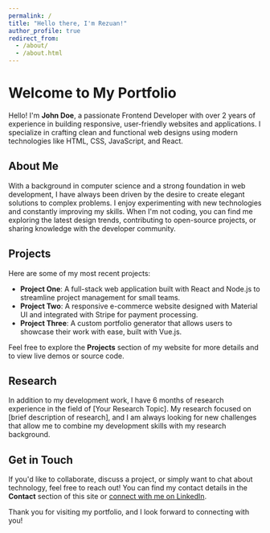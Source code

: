 ```yaml
---
permalink: /
title: "Hello there, I'm Rezuan!"
author_profile: true
redirect_from: 
  - /about/
  - /about.html
---
```


# Welcome to My Portfolio

Hello! I'm **John Doe**, a passionate Frontend Developer with over 2 years of experience in building responsive, user-friendly websites and applications. I specialize in crafting clean and functional web designs using modern technologies like HTML, CSS, JavaScript, and React.

## About Me

With a background in computer science and a strong foundation in web development, I have always been driven by the desire to create elegant solutions to complex problems. I enjoy experimenting with new technologies and constantly improving my skills. When I'm not coding, you can find me exploring the latest design trends, contributing to open-source projects, or sharing knowledge with the developer community.

## Projects

Here are some of my most recent projects:

- **Project One**: A full-stack web application built with React and Node.js to streamline project management for small teams.
- **Project Two**: A responsive e-commerce website designed with Material UI and integrated with Stripe for payment processing.
- **Project Three**: A custom portfolio generator that allows users to showcase their work with ease, built with Vue.js.

Feel free to explore the **Projects** section of my website for more details and to view live demos or source code.

## Research

In addition to my development work, I have 6 months of research experience in the field of [Your Research Topic]. My research focused on [brief description of research], and I am always looking for new challenges that allow me to combine my development skills with my research background.

## Get in Touch

If you'd like to collaborate, discuss a project, or simply want to chat about technology, feel free to reach out! You can find my contact details in the **Contact** section of this site or [connect with me on LinkedIn](https://www.linkedin.com/in/your-profile).

Thank you for visiting my portfolio, and I look forward to connecting with you!

